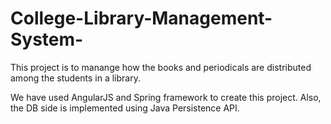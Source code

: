 # College-Library-Management-System-

This project is to manange how the books and periodicals are distributed among the students in a library.

We have used AngularJS and Spring framework to create this project. Also, the DB side is implemented using Java Persistence API.


